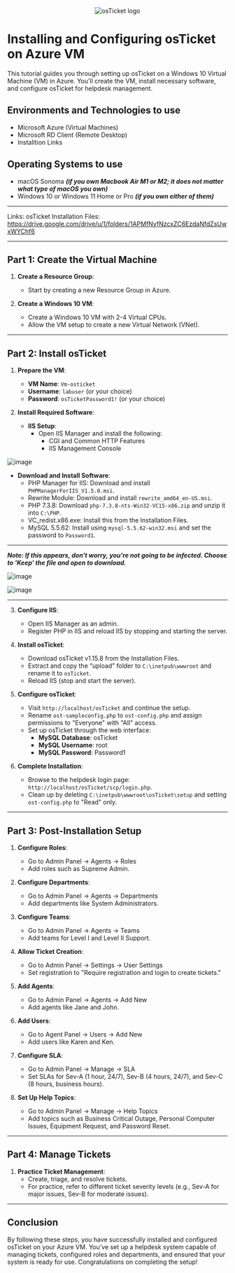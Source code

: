 <p align="center">
<img src="https://i.imgur.com/Clzj7Xs.png" alt="osTicket logo"/>
</p>

<h1>Installing and Configuring osTicket on Azure VM</h1>
<p>This tutorial guides you through setting up osTicket on a Windows 10 Virtual Machine (VM) in Azure. You'll create the VM, install necessary software, and configure osTicket for helpdesk management.</p>

<h2>Environments and Technologies to use</h2>

- Microsoft Azure (Virtual Machines)
- Microsoft RD Client (Remote Desktop)
- Installtion Links

<h2>Operating Systems to use</h2>

- macOS Sonoma ***(if you own Macbook Air M1 or M2; it does not matter what type of macOS you own)***
- Windows 10 or Windows 11 Home or Pro ***(if you own either of them)***

-----

Links:
osTicket Installation Files: https://drive.google.com/drive/u/1/folders/1APMfNyfNzcxZC6EzdaNfdZsUwxWYChf6

-----

## Part 1: Create the Virtual Machine

1. **Create a Resource Group**:
   - Start by creating a new Resource Group in Azure.

2. **Create a Windows 10 VM**:
   - Create a Windows 10 VM with 2-4 Virtual CPUs.
   - Allow the VM setup to create a new Virtual Network (VNet).
  
-----

## Part 2: Install osTicket

1. **Prepare the VM**:
   - **VM Name**: `Vm-osticket`
   - **Username**: `labuser` (or your choice)
   - **Password**: `osTicketPassword1!` (or your choice)

2. **Install Required Software**:
   - **IIS Setup**:
     - Open IIS Manager and install the following:
       - CGI and Common HTTP Features
       - IIS Management Console
      
![image](https://github.com/user-attachments/assets/9a35d051-2d12-4229-8c5a-4221d4efe295)

   - **Download and Install Software**:
     - PHP Manager for IIS: Download and install `PHPManagerForIIS_V1.5.0.msi`.
     - Rewrite Module: Download and install `rewrite_amd64_en-US.msi`.
     - PHP 7.3.8: Download `php-7.3.8-nts-Win32-VC15-x86.zip` and unzip it into `C:\PHP`.
     - VC_redist.x86.exe: Install this from the Installation Files.
     - MySQL 5.5.62: Install using `mysql-5.5.62-win32.msi` and set the password to `Password1`.
    
-----

***Note: If this appears, don't worry, you're not going to be infected. Choose to 'Keep' the file and open to download.***

![image](https://github.com/user-attachments/assets/b27aa563-139e-4b15-920e-c21d83405342)

![image](https://github.com/user-attachments/assets/5d905403-f71e-438a-804c-1c57dea35645)

-----

3. **Configure IIS**:
   - Open IIS Manager as an admin.
   - Register PHP in IIS and reload IIS by stopping and starting the server.

4. **Install osTicket**:
   - Download osTicket v1.15.8 from the Installation Files.
   - Extract and copy the “upload” folder to `C:\inetpub\wwwroot` and rename it to `osTicket`.
   - Reload IIS (stop and start the server).

5. **Configure osTicket**:
   - Visit `http://localhost/osTicket` and continue the setup.
   - Rename `ost-sampleconfig.php` to `ost-config.php` and assign permissions to "Everyone" with "All" access.
   - Set up osTicket through the web interface:
     - **MySQL Database**: osTicket
     - **MySQL Username**: root
     - **MySQL Password**: Password1

6. **Complete Installation**:
   - Browse to the helpdesk login page: `http://localhost/osTicket/scp/login.php`.
   - Clean up by deleting `C:\inetpub\wwwroot\osTicket\setup` and setting `ost-config.php` to "Read" only.
  
-----

## Part 3: Post-Installation Setup

1. **Configure Roles**:
   - Go to Admin Panel -> Agents -> Roles
   - Add roles such as Supreme Admin.

2. **Configure Departments**:
   - Go to Admin Panel -> Agents -> Departments
   - Add departments like System Administrators.

3. **Configure Teams**:
   - Go to Admin Panel -> Agents -> Teams
   - Add teams for Level I and Level II Support.

4. **Allow Ticket Creation**:
   - Go to Admin Panel -> Settings -> User Settings
   - Set registration to "Require registration and login to create tickets."

5. **Add Agents**:
   - Go to Admin Panel -> Agents -> Add New
   - Add agents like Jane and John.

6. **Add Users**:
   - Go to Agent Panel -> Users -> Add New
   - Add users like Karen and Ken.

7. **Configure SLA**:
   - Go to Admin Panel -> Manage -> SLA
   - Set SLAs for Sev-A (1 hour, 24/7), Sev-B (4 hours, 24/7), and Sev-C (8 hours, business hours).

8. **Set Up Help Topics**:
   - Go to Admin Panel -> Manage -> Help Topics
   - Add topics such as Business Critical Outage, Personal Computer Issues, Equipment Request, and Password Reset.
  
-----

## Part 4: Manage Tickets

1. **Practice Ticket Management**:
   - Create, triage, and resolve tickets.
   - For practice, refer to different ticket severity levels (e.g., Sev-A for major issues, Sev-B for moderate issues).
  
-----

## Conclusion

By following these steps, you have successfully installed and configured osTicket on your Azure VM. You’ve set up a helpdesk system capable of managing tickets, configured roles and departments, and ensured that your system is ready for use. Congratulations on completing the setup!
